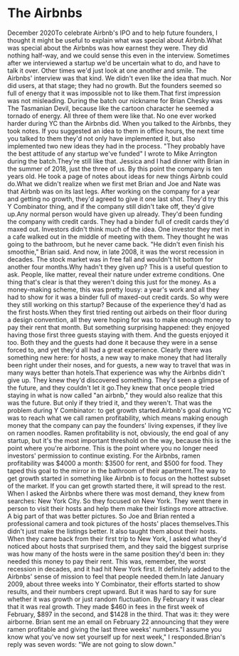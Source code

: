 # The Airbnbs

December 2020To celebrate Airbnb's IPO and to help future founders, I thought
it might be useful to explain what was special about Airbnb.What was special about the Airbnbs was how earnest they were. They
did nothing half-way, and we could sense this even in the interview.
Sometimes after we interviewed a startup we'd be uncertain what to
do, and have to talk it over. Other times we'd just look at one
another and smile. The Airbnbs' interview was that kind. We didn't
even like the idea that much. Nor did users, at that stage; they
had no growth. But the founders seemed so full of energy that it
was impossible not to like them.That first impression was not misleading. During the batch our
nickname for Brian Chesky was The Tasmanian Devil, because like the
cartoon
character he seemed a tornado of energy. All three of them were
like that. No one ever worked harder during YC than the Airbnbs
did. When you talked to the Airbnbs, they took notes. If you suggested
an idea to them in office hours, the next time you talked to them
they'd not only have implemented it, but also implemented two new
ideas they had in the process. "They probably have the best attitude
of any startup we've funded" I wrote to Mike Arrington during the
batch.They're still like that. Jessica and I had dinner with Brian in the
summer of 2018, just the three of us. By this point the company is
ten years old. He took a page of notes about ideas for new things
Airbnb could do.What we didn't realize when we first met Brian and Joe and Nate was
that Airbnb was on its last legs. After working on the company for
a year and getting no growth, they'd agreed to give it one last
shot. They'd try this Y Combinator thing, and if the company still
didn't take off, they'd give up.Any normal person would have given up already. They'd been funding
the company with credit cards. They had a binder full of
credit cards they'd maxed out. Investors didn't think much of the
idea. One investor they met in a cafe walked out in the middle of
meeting with them. They thought he was going to the bathroom, but
he never came back. "He didn't even finish his smoothie," Brian
said. And now, in late 2008, it was the worst recession in decades.
The stock market was in free fall and wouldn't hit bottom for another
four months.Why hadn't they given up? This is a useful question to ask. People,
like matter, reveal their nature under extreme conditions. One thing
that's clear is that they weren't doing this just for the money.
As a money-making scheme, this was pretty lousy: a year's work and
all they had to show for it was a binder full of maxed-out credit
cards. So why were they still working on this startup? Because of
the experience they'd had as the first hosts.When they first tried renting out airbeds on their floor during a
design convention, all they were hoping for was to make enough money
to pay their rent that month. But something surprising happened:
they enjoyed having those first three guests staying with them. And
the guests enjoyed it too. Both they and the guests had done it
because they were in a sense forced to, and yet they'd all had a
great experience. Clearly there was something new here: for hosts,
a new way to make money that had literally been right under their
noses, and for guests, a new way to travel that was in many ways
better than hotels.That experience was why the Airbnbs didn't give up. They knew they'd
discovered something. They'd seen a glimpse of the future, and they
couldn't let it go.They knew that once people tried staying in what is now called "an
airbnb," they would also realize that this was the future. But only
if they tried it, and they weren't. That was the problem during Y
Combinator: to get growth started.Airbnb's goal during YC was to reach what we call ramen profitability,
which means making enough money that the company can pay the founders'
living expenses, if they live on ramen noodles. Ramen profitability
is not, obviously, the end goal of any startup, but it's the most
important threshold on the way, because this is the point where
you're airborne. This is the point where you no longer need investors'
permission to continue existing. For the Airbnbs, ramen profitability
was $4000 a month: $3500 for rent, and $500 for food. They taped
this goal to the mirror in the bathroom of their apartment.The way to get growth started in something like Airbnb is to focus
on the hottest subset of the market. If you can get growth started
there, it will spread to the rest. When I asked the Airbnbs where
there was most demand, they knew from searches: New York City. So
they focused on New York. They went there in person to visit their
hosts and help them make their listings more attractive. A big part
of that was better pictures. So Joe and Brian rented a professional
camera and took pictures of the hosts' places themselves.This didn't just make the listings better. It also taught them about
their hosts. When they came back from their first trip to New York,
I asked what they'd noticed about hosts that surprised them, and
they said the biggest surprise was how many of the hosts were in
the same position they'd been in: they needed this money to pay
their rent. This was, remember, the worst recession in decades, and
it had hit New York first. It definitely added to the Airbnbs' sense
of mission to feel that people needed them.In late January 2009, about three weeks into Y Combinator, their
efforts started to show results, and their numbers crept upward.
But it was hard to say for sure whether it was growth or just random
fluctuation. By February it was clear that it was real growth. They
made $460 in fees in the first week of February, $897 in the second,
and $1428 in the third. That was it: they were airborne. Brian sent
me an email on February 22 announcing that they were ramen profitable
and giving the last three weeks' numbers."I assume you know what you've now set yourself up for next week,"
I responded.Brian's reply was seven words: "We are not going to slow down."